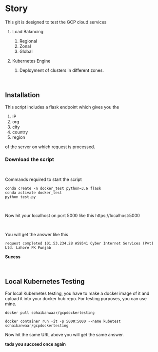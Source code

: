 # Story

This git is designed to test the GCP cloud services

1. Load Balancing 
    1. Regional
    2. Zonal
    3. Global

2. Kubernetes Engine
    1. Deployment of clusters in different zones.

<br>

## Installation
This script includes a flask endpoint which gives you the 

1. IP
2. org
3. city
4. country
5. region

of the server on which request is processed.


### Download the script
<br>

Commands required to start the script
<br>

```
conda create -n docker_test python=3.6 flask
conda activate docker_test
python test.py
```

<br>

Now hit your localhost on port 5000 like this https://localhost:5000

<br>

You will get the answer like this

```
request completed 101.53.234.28 AS9541 Cyber Internet Services (Pvt) Ltd. Lahore PK Punjab
```

**Sucess**

<br>


## Local Kubernetes Testing

For local Kubernetes testing, you have to make a docker image of it and upload it into your docker hub repo. For testing purposes, you can use mine.

```
docker pull sohaibanwaar/gcpdockertesting

docker container run -it -p 5000:5000 --name kubetest sohaibanwaar/gcpdockertesting
```

Now hit the same URL above you will get the same answer.

**tada you succeed once again**



